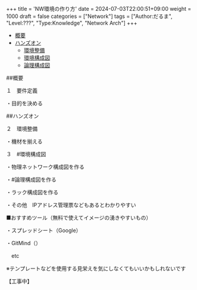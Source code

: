 +++ title = 'NW環境の作り方' 
date = 2024-07-03T22:00:51+09:00 
weight = 1000
draft = false
categories = ["Network"]
tags = ["Author:だるま", "Level:???", "Type:Knowledge", "Network Arch"]
+++

- [概要](#概要)
- [ハンズオン](#ハンズオン)
  - [環境整備](#環境整備)
  - [環境構成図](#環境構成図)
  - [論理構成図](#論理構成図)

##概要

１　要件定義

・目的を決める

##ハンズオン

２　環境整備

・機材を揃える

３　#環境構成図

・物理ネットワーク構成図を作る

・#論理構成図を作る

・ラック構成図を作る

・その他　IPアドレス管理票などもあるとわかりやすい

■おすすめツール（無料で使えてイメージの湧きやすいもの）

・スプレッドシート（Google）

・GitMind（）

　etc

※テンプレートなどを使用する見栄えを気にしなくてもいいかもしれないです 

【工事中】
